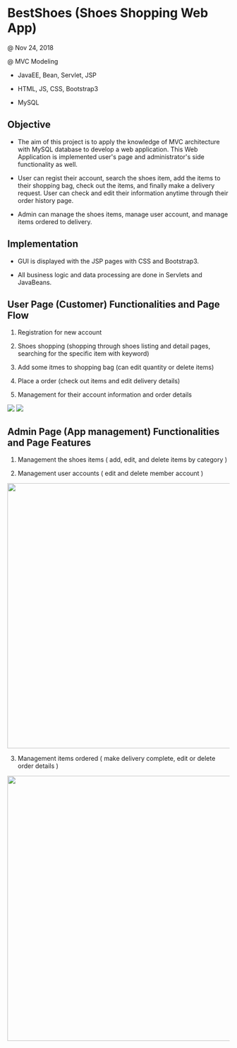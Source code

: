 # BestShoes (Shoes Shopping Web App)

@ Nov 24, 2018 

@ MVC Modeling

- JavaEE, Bean, Servlet, JSP

- HTML, JS, CSS, Bootstrap3

- MySQL


 Objective
------------------

- The aim of this project is to apply the knowledge of MVC architecture with MySQL database to develop a web application.
This Web Application is implemented user's page and administrator's side functionality as well.

- User can regist their account, search the shoes item, add the items to their shopping bag, check out the items, and finally make a delivery request. User can check and edit their information anytime through their order history page. 

- Admin can manage the shoes items, manage user account, and manage items ordered to delivery.


 Implementation 
------------------

- GUI is displayed with the JSP pages with CSS and Bootstrap3.

- All business logic and data processing are done in Servlets and JavaBeans.

  
 User Page (Customer) Functionalities and Page Flow
------------------
 
1. Registration for new account

2. Shoes shopping (shopping through shoes listing and detail pages, searching for the specific item with keyword) 

3. Add some itmes to shopping bag (can edit quantity or delete items) 

4. Place a order (check out items and edit delivery details)

5. Management for their account information and order details

<image src='flow1.JPG' >
 
<image src='flow2.JPG'>
 

 Admin Page (App management) Functionalities and Page Features
------------------
 
1. Management the shoes items ( add, edit, and delete items by category )


2. Management user accounts ( edit and delete member account )

<image src='flow4.JPG' width="600px">
 
3. Management items ordered ( make delivery complete, edit or delete order details )

<image src='Flow3.JPG' width="600px">
 

